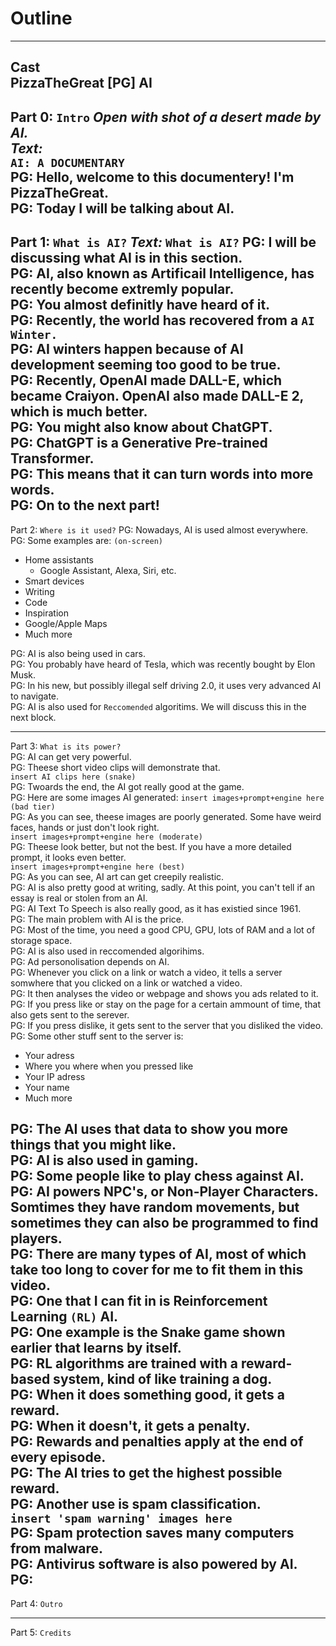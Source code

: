 # Outline  
---
Cast  
PizzaTheGreat [PG] 
AI
---
Part 0: `Intro`
*Open with shot of a desert made by AI.*   
*Text:*  
`AI: A DOCUMENTARY`  
PG: Hello, welcome to this documentery! I'm PizzaTheGreat.  
PG: Today I will be talking about AI.  
---
Part 1: `What is AI?`
*Text:*
`What is AI?`
PG: I will be discussing what AI is in this section.  
PG: AI, also known as Artificail Intelligence, has recently become extremly popular.  
PG: You almost definitly have heard of it.  
PG: Recently, the world has recovered from a `AI Winter.`  
PG: AI winters happen because of AI development seeming too good to be true.  
PG: Recently, OpenAI made DALL-E, which became Craiyon. OpenAI also made DALL-E 2, which is much better.  
PG: You might also know about ChatGPT.  
PG: ChatGPT is a Generative Pre-trained Transformer.  
PG: This means that it can turn words into more words.  
PG: On to the next part!  
---  
Part 2: `Where is it used?`
PG: Nowadays, AI is used almost everywhere.  
PG: Some examples are: `(on-screen)`
- Home assistants
    - Google Assistant, Alexa, Siri, etc. 
- Smart devices
- Writing
- Code
- Inspiration
- Google/Apple Maps
- Much more  

PG: AI is also being used in cars.  
PG: You probably have heard of Tesla, which was recently bought by Elon Musk.  
PG: In his new, but possibly illegal self driving 2.0, it uses very advanced AI to navigate.  
PG: AI is also used for `Reccomended` algoritims. We will discuss this in the next block.  

---
Part 3: `What is its power?`  
PG: AI can get very powerful.  
PG: Theese short video clips will demonstrate that.  
`insert AI clips here (snake)`  
PG: Twoards the end, the AI got really good at the game.  
PG: Here are some images AI generated:
`insert images+prompt+engine here (bad tier)`  
PG: As you can see, theese images are poorly generated. Some have weird faces, hands or just don't look right.  
`insert images+prompt+engine here (moderate)`  
PG: Theese look better, but not the best. If you have a more detailed prompt, it looks even better.  
`insert images+prompt+engine here (best)`  
PG: As you can see, AI art can get creepily realistic.  
PG: AI is also pretty good at writing, sadly. At this point, you can't tell if an essay is real or stolen from an AI.  
PG: AI Text To Speech is also really good, as it has existied since 1961.  
PG: The main problem with AI is the price.  
PG: Most of the time, you need a good CPU, GPU, lots of RAM and a lot of storage space.  
PG: AI is also used in reccomended algorihims.  
PG: Ad personolisation depends on AI.  
PG: Whenever you click on a link or watch a video, it tells a server somwhere that you clicked on a link or watched a video.  
PG: It then analyses the video or webpage and shows you ads related to it.  
PG: If you press like or stay on the page for a certain ammount of time, that also gets sent to the serever.  
PG: If you press dislike, it gets sent to the server that you disliked the video.  
PG: Some other stuff sent to the server is:  
* Your adress
* Where you where when you pressed like
* Your IP adress
* Your name
* Much more  
  
PG: The AI uses that data to show you more things that you might like.  
PG: AI is also used in gaming.  
PG: Some people like to play chess against AI.  
PG: AI powers NPC's, or Non-Player Characters. Somtimes they have random movements, but sometimes they can also be programmed to find players.  
PG: There are many types of AI, most of which take too long to cover for me to fit them in this video.  
PG: One that I can fit in is Reinforcement Learning `(RL)` AI.  
PG: One example is the Snake game shown earlier that learns by itself.  
PG: RL algorithms are trained with a reward-based system, kind of like training a dog.  
PG: When it does something good, it gets a **reward.**  
PG: When it doesn't, it gets a **penalty.**  
PG: Rewards and penalties apply at the end of every **episode.**  
PG: The AI tries to get the highest possible **reward.**  
PG: Another use is spam classification.  
`insert 'spam warning' images here`  
PG: Spam protection saves many computers from malware.  
PG: Antivirus software is also powered by AI.  
PG:
--- 
Part 4: `Outro`  

---
Part 5: `Credits`
